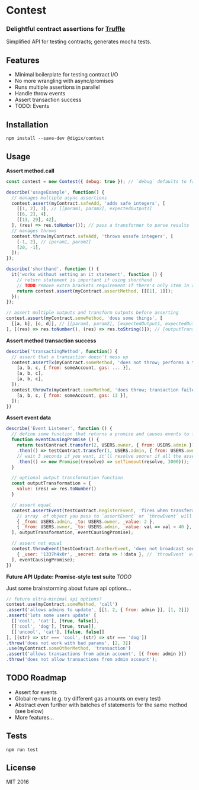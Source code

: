 # Contest

### Delightful contract assertions for [Truffle](https://github.com/consensys/truffle)

Simplified API for testing contracts; generates mocha tests.

## Features

* Minimal boilerplate for testing contract I/O
* No more wrangling with async/promises
* Runs multiple assertions in parallel
* Handle throw events
* Assert transaction success
* TODO: Events

## Installation

```
npm install --save-dev @digix/contest
```

## Usage

**Assert method.call**

```javascript
const contest = new Contest({ debug: true }); // `debug` defaults to false

describe('usageExample', function() {  
  // manages multiple async assertions
  contest.assert(myContract.safeAdd, 'adds safe integers', [
    [[1, 2], 3], // [[param1, param2], expectedOutput1]
    [[6, 2], 4],
    [[13, 29], 42],
  ], (res) => res.toNumber()); // pass a transformer to parse results
  // manages throws
  contest.throw(myContract.safeAdd, 'throws unsafe integers', [
    [-1, 2], // [param1, param2]
    [20, -1],
  ]);
});

describe('shorthand', function () {
  it('works without setting an it statement', function () {
    // return statement is important if using shorthand
    // TODO remove extra brackets requirement if there's only item in array
    return contest.assert(myContract.assertMethod, [[[1], 1]]);
  });
});

// assert multiple outputs and transform outputs before asserting
contest.assert(myContract.someMethod, 'does some things', [
  [[a, b], [c, d]], // [[param1, param2], [expectedOutput1, expectedOutput2]]
], [(res) => res.toNumber(), (res) => res.toString()]); // [outputTransformation1, outputTransformation2]
```

**Assert method transaction success**

```javascript
describe('transactingMethod', function() {
  // assert that a transaction doesn't mess up
  contest.assertTx(myContract.someMethod, 'does not throw; performs a transaction', [
    [a, b, c, { from: someAccount, gas: ... }],
    [a, b, c],
    [a, b, c],
  ]);
  contest.throwTx(myContract.someMethod, 'does throw; transaction failed', [
    [a, b, c, { from: someAccount, gas: 13 }],
  ]);
})
```

**Assert event data**


```javascript
describe('Event Listener', function () {
  // define some function that returns a promise and causes events to fire
  function eventCausingPromise () {
    return testContract.transfer(2, USERS.owner, { from: USERS.admin })
    .then(() => testContract.transfer(1, USERS.admin, { from: USERS.owner }))
    // wait 3 seconds if you want, it'll resolve sooner if all the assertions are complete.
    .then(() => new Promise((resolve) => setTimeout(resolve, 3000)));
  }

  // optional output transformation function
  const outputTransformation = {
    value: (res) => res.toNumber()
  }

  // assert equal
  contest.assertEvent(testContract.RegisterEvent, 'fires when transferred', [
    // array  of object you pass to `assertEvent` or `throwEvent` will be asserted in series as events are fired
    { _from: USERS.admin, _to: USERS.owner, _value: 2 },
    { _from: USERS.owner, _to: USERS.admin, _value: val => val > 40 }, // pass a function to assert `true`
  ], outputTransformation, eventCausingPromise);

  // assert not equal
  contest.throwEvent(testContract.AnotherEvent, 'does not broadcast sensitive information', [
    { _user: '1337h4x0r', _secret: data => !!data }, // `throwEvent` will fail if all defined outputs match or resolve to `true`
  ], eventCausingPromise);
})
```

**Future API Update: Promise-style test suite** *TODO*

Just some brainstorming about future api options...

```javascript
// future ultra-minimal api options?
contest.use(myContract.someMethod, 'call')
.assert('allows admins to update', [[1, 2, { from: admin }], [1, 2]])
.assert('lots some users update' [
  [['cool', 'cat'], [true, false]],
  [['cool', 'dog'], [true, true]],
  [['uncool', 'cat'], [false, false]]
], [(str) => str === 'cool', (str) => str === 'dog'])
.throw('does not work with bad params', [2, 3])
.use(myContract.someOtherMethod, 'transaction')
.assert('allows transactions from admin account', [{ from: admin }])
.throw('does not allow transactions from admin account');
```


## TODO Roadmap

* Assert for events
* Global re-runs (e.g. try different gas amounts on every test)
* Abstract even further with batches of statements for the same method (see below)
* More features...

## Tests

`npm run test`

## License

MIT 2016
